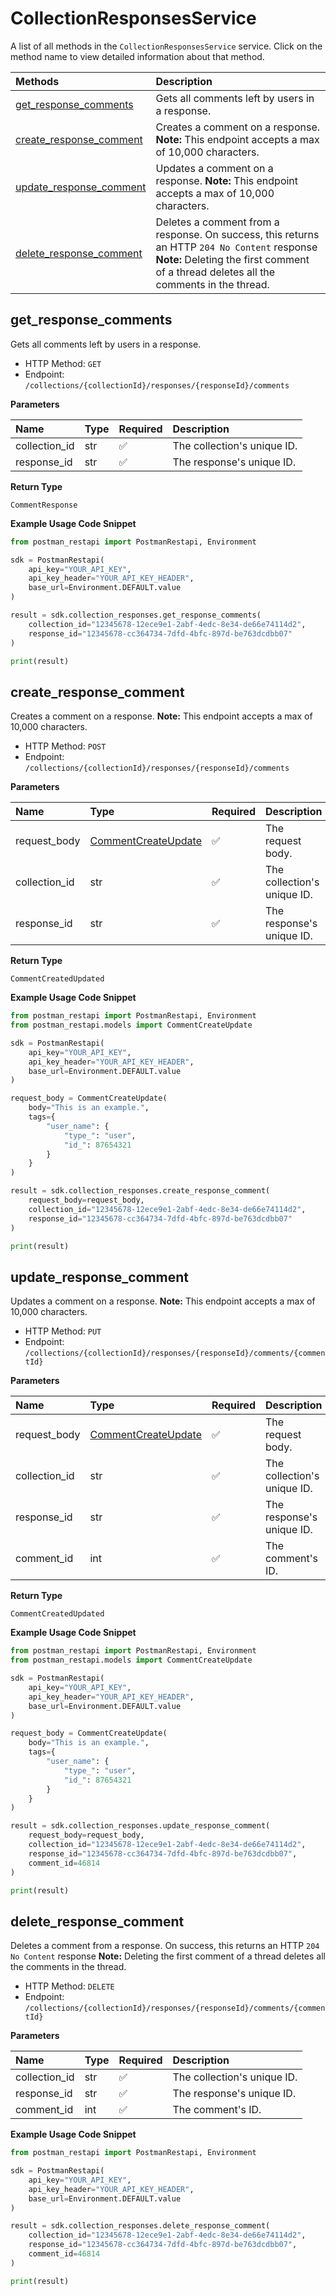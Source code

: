 # CollectionResponsesService

A list of all methods in the `CollectionResponsesService` service. Click on the method name to view detailed information about that method.

| Methods                                             | Description                                                                                                                                                                            |
| :-------------------------------------------------- | :------------------------------------------------------------------------------------------------------------------------------------------------------------------------------------- |
| [get_response_comments](#get_response_comments)     | Gets all comments left by users in a response.                                                                                                                                         |
| [create_response_comment](#create_response_comment) | Creates a comment on a response. **Note:** This endpoint accepts a max of 10,000 characters.                                                                                           |
| [update_response_comment](#update_response_comment) | Updates a comment on a response. **Note:** This endpoint accepts a max of 10,000 characters.                                                                                           |
| [delete_response_comment](#delete_response_comment) | Deletes a comment from a response. On success, this returns an HTTP `204 No Content` response **Note:** Deleting the first comment of a thread deletes all the comments in the thread. |

## get_response_comments

Gets all comments left by users in a response.

- HTTP Method: `GET`
- Endpoint: `/collections/{collectionId}/responses/{responseId}/comments`

**Parameters**

| Name          | Type | Required | Description                 |
| :------------ | :--- | :------- | :-------------------------- |
| collection_id | str  | ✅       | The collection's unique ID. |
| response_id   | str  | ✅       | The response's unique ID.   |

**Return Type**

`CommentResponse`

**Example Usage Code Snippet**

```python
from postman_restapi import PostmanRestapi, Environment

sdk = PostmanRestapi(
    api_key="YOUR_API_KEY",
    api_key_header="YOUR_API_KEY_HEADER",
    base_url=Environment.DEFAULT.value
)

result = sdk.collection_responses.get_response_comments(
    collection_id="12345678-12ece9e1-2abf-4edc-8e34-de66e74114d2",
    response_id="12345678-cc364734-7dfd-4bfc-897d-be763dcdbb07"
)

print(result)
```

## create_response_comment

Creates a comment on a response. **Note:** This endpoint accepts a max of 10,000 characters.

- HTTP Method: `POST`
- Endpoint: `/collections/{collectionId}/responses/{responseId}/comments`

**Parameters**

| Name          | Type                                                    | Required | Description                 |
| :------------ | :------------------------------------------------------ | :------- | :-------------------------- |
| request_body  | [CommentCreateUpdate](../models/CommentCreateUpdate.md) | ✅       | The request body.           |
| collection_id | str                                                     | ✅       | The collection's unique ID. |
| response_id   | str                                                     | ✅       | The response's unique ID.   |

**Return Type**

`CommentCreatedUpdated`

**Example Usage Code Snippet**

```python
from postman_restapi import PostmanRestapi, Environment
from postman_restapi.models import CommentCreateUpdate

sdk = PostmanRestapi(
    api_key="YOUR_API_KEY",
    api_key_header="YOUR_API_KEY_HEADER",
    base_url=Environment.DEFAULT.value
)

request_body = CommentCreateUpdate(
    body="This is an example.",
    tags={
        "user_name": {
            "type_": "user",
            "id_": 87654321
        }
    }
)

result = sdk.collection_responses.create_response_comment(
    request_body=request_body,
    collection_id="12345678-12ece9e1-2abf-4edc-8e34-de66e74114d2",
    response_id="12345678-cc364734-7dfd-4bfc-897d-be763dcdbb07"
)

print(result)
```

## update_response_comment

Updates a comment on a response. **Note:** This endpoint accepts a max of 10,000 characters.

- HTTP Method: `PUT`
- Endpoint: `/collections/{collectionId}/responses/{responseId}/comments/{commentId}`

**Parameters**

| Name          | Type                                                    | Required | Description                 |
| :------------ | :------------------------------------------------------ | :------- | :-------------------------- |
| request_body  | [CommentCreateUpdate](../models/CommentCreateUpdate.md) | ✅       | The request body.           |
| collection_id | str                                                     | ✅       | The collection's unique ID. |
| response_id   | str                                                     | ✅       | The response's unique ID.   |
| comment_id    | int                                                     | ✅       | The comment's ID.           |

**Return Type**

`CommentCreatedUpdated`

**Example Usage Code Snippet**

```python
from postman_restapi import PostmanRestapi, Environment
from postman_restapi.models import CommentCreateUpdate

sdk = PostmanRestapi(
    api_key="YOUR_API_KEY",
    api_key_header="YOUR_API_KEY_HEADER",
    base_url=Environment.DEFAULT.value
)

request_body = CommentCreateUpdate(
    body="This is an example.",
    tags={
        "user_name": {
            "type_": "user",
            "id_": 87654321
        }
    }
)

result = sdk.collection_responses.update_response_comment(
    request_body=request_body,
    collection_id="12345678-12ece9e1-2abf-4edc-8e34-de66e74114d2",
    response_id="12345678-cc364734-7dfd-4bfc-897d-be763dcdbb07",
    comment_id=46814
)

print(result)
```

## delete_response_comment

Deletes a comment from a response. On success, this returns an HTTP `204 No Content` response **Note:** Deleting the first comment of a thread deletes all the comments in the thread.

- HTTP Method: `DELETE`
- Endpoint: `/collections/{collectionId}/responses/{responseId}/comments/{commentId}`

**Parameters**

| Name          | Type | Required | Description                 |
| :------------ | :--- | :------- | :-------------------------- |
| collection_id | str  | ✅       | The collection's unique ID. |
| response_id   | str  | ✅       | The response's unique ID.   |
| comment_id    | int  | ✅       | The comment's ID.           |

**Example Usage Code Snippet**

```python
from postman_restapi import PostmanRestapi, Environment

sdk = PostmanRestapi(
    api_key="YOUR_API_KEY",
    api_key_header="YOUR_API_KEY_HEADER",
    base_url=Environment.DEFAULT.value
)

result = sdk.collection_responses.delete_response_comment(
    collection_id="12345678-12ece9e1-2abf-4edc-8e34-de66e74114d2",
    response_id="12345678-cc364734-7dfd-4bfc-897d-be763dcdbb07",
    comment_id=46814
)

print(result)
```

<!-- This file was generated by liblab | https://liblab.com/ -->
